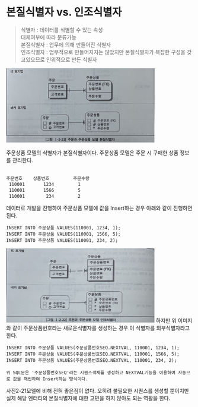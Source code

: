 # 본질식별자 vs. 인조식별자

>식별자 : 데이터를 식별할 수 있는 속성 <br>
>대체여부에 따라 분류가능<br>
>본질식별자 : 업무에 의해 만들어진 식별자<br>
>인조식별자 : 업무적으로 만들어지지는 않았지만 본질식별자가 복잡한 구성을 갖고있으므로 인위적으로 만든 식별자


<img src='../img/2. 데이터 모델과 SQL/data6_1.jpg' width='400' height='200'>

주문상품 모델의 식별자가 본질식별자이다. 주문상품 모델은 주문 시 구매한 상품 정보를 관리한다.
```

주문번호	상품번호	     주문수량
 110001	      1234	       1
 110001	      1566	       5
 110001	       234	       2
```

데이터로 개발을 진행하여 주문상품 모델에 값을 Insert하는 경우 아래와 같이 진행하면 된다.
```
INSERT INTO 주문상품 VALUES(110001, 1234, 1);
INSERT INTO 주문상품 VALUES(110001, 1566, 5);
INSERT INTO 주문상품 VALUES(110001, 234, 2);
```

<img src='../img/2. 데이터 모델과 SQL/data6_2.jpg' width='400' height='200'>
하지만 위 이미지와 같이 주문상품번호라는 새로운식별자를 생성하는 경우 이 식별자를 외부식별자라고 한다.

```
INSERT INTO 주문상품 VALUES(주문상품번호SEQ.NEXTVAL, 110001, 1234, 1);
INSERT INTO 주문상품 VALUES(주문상품번호SEQ.NEXTVAL, 110001, 1566, 5);
INSERT INTO 주문상품 VALUES(주문상품번호SEQ.NEXTVAL, 110001, 234, 2);

위 SQL문은 '주문상품번호SEQ'라는 시퀀스객체를 생성하고 NEXTVAL기능을 이용하여 자동으로 값을 채번하여 Insert하는 방식이다.
```

사진2-21모델에 비해 전혀 좋은점이 없다. 오히려 불필요한 시퀀스를 생성할 뿐이지만 실제 해당 엔터티의 본질식별자에 대한 고민을 하지 않아도 되는 역활을 한다.

